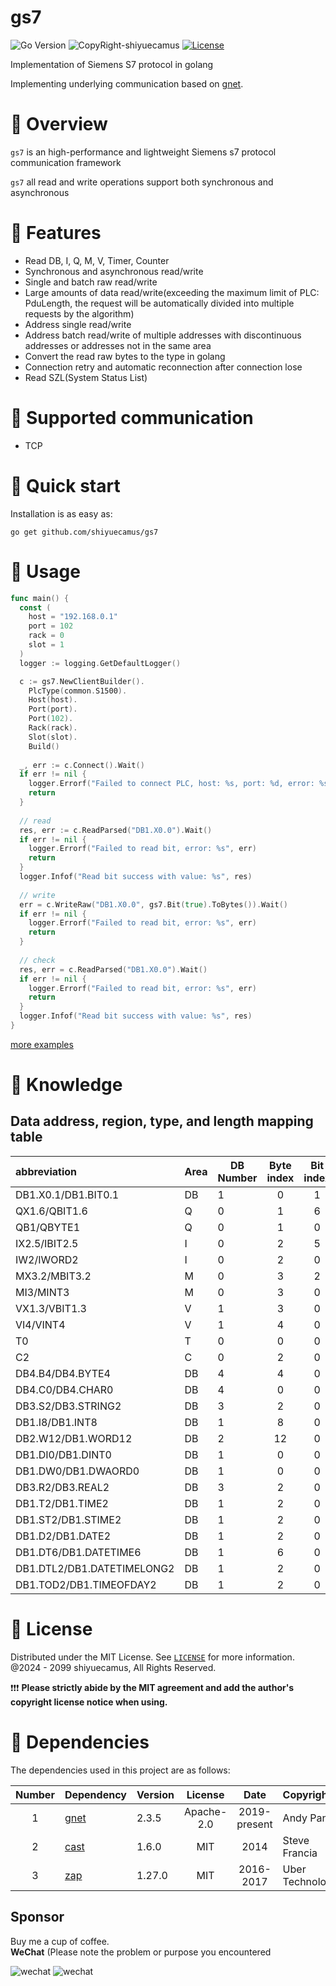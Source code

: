 # gs7

![Go Version](https://img.shields.io/badge/go%20version-%3E=1.18-61CFDD.svg?style=flat-square)
![CopyRight-shiyuecamus](https://img.shields.io/badge/CopyRight-shiyuecamus-yellow)
[![License](https://img.shields.io/badge/License-MIT-blue.svg)](./LICENSE)

Implementation of Siemens S7 protocol in golang

Implementing underlying communication based on [gnet](https://github.com/panjf2000/gnet).

# 🍯 Overview

`gs7` is an high-performance and lightweight Siemens s7 protocol communication framework

`gs7` all read and write operations support both synchronous and asynchronous

# 🍇 Features

* Read DB, I, Q, M, V, Timer, Counter
* Synchronous and asynchronous read/write
* Single and batch raw read/write
* Large amounts of data read/write(exceeding the maximum limit of PLC: PduLength, the request will be automatically
  divided into multiple requests by the algorithm)
* Address single read/write
* Address batch read/write of multiple addresses with discontinuous addresses or addresses not in the same area
* Convert the read raw bytes to the type in golang
* Connection retry and automatic reconnection after connection lose
* Read SZL(System Status List)

# 🍆 Supported communication

* TCP

# 🍓 Quick start

Installation is as easy as:

```
go get github.com/shiyuecamus/gs7
```

# 🍉 Usage

```go
func main() {
  const (
    host = "192.168.0.1"
    port = 102
    rack = 0
    slot = 1
  )
  logger := logging.GetDefaultLogger()

  c := gs7.NewClientBuilder().
    PlcType(common.S1500).
    Host(host).
    Port(port).
    Port(102).
    Rack(rack).
    Slot(slot).
    Build()
  
  _, err := c.Connect().Wait()
  if err != nil {
    logger.Errorf("Failed to connect PLC, host: %s, port: %d, error: %s", host, port, err)
    return
  }
  
  // read
  res, err := c.ReadParsed("DB1.X0.0").Wait()
  if err != nil {
    logger.Errorf("Failed to read bit, error: %s", err)
    return
  }
  logger.Infof("Read bit success with value: %s", res)
  
  // write
  err = c.WriteRaw("DB1.X0.0", gs7.Bit(true).ToBytes()).Wait()
  if err != nil {
    logger.Errorf("Failed to read bit, error: %s", err)
    return
  }
  
  // check
  res, err = c.ReadParsed("DB1.X0.0").Wait()
  if err != nil {
    logger.Errorf("Failed to read bit, error: %s", err)
    return
  }
  logger.Infof("Read bit success with value: %s", res)
}

```

[more examples](_examples)

# 🍏 Knowledge

## Data address, region, type, and length mapping table

| abbreviation               | Area | DB Number | Byte index | Bit index | PLC Data type | Go Data Type  | ByteLength | PLC      |
|:---------------------------|------|-----------|:----------:|:---------:|:--------------|:--------------|:-----------|:---------|
| DB1.X0.1/DB1.BIT0.1        | DB   | 1         |     0      |     1     | Bit           | bool          | 1/8        | S1200    |
| QX1.6/QBIT1.6              | Q    | 0         |     1      |     6     | Bit           | bool          | 1/8        | S1200    |
| QB1/QBYTE1                 | Q    | 0         |     1      |     0     | Byte          | uint8         | 1          | S1200    |
| IX2.5/IBIT2.5              | I    | 0         |     2      |     5     | Bit           | bool          | 1/8        | S1200    |
| IW2/IWORD2                 | I    | 0         |     2      |     0     | Word          | uint16        | 2          | S1200    |
| MX3.2/MBIT3.2              | M    | 0         |     3      |     2     | Bit           | bool          | 1/8        | S1200    |
| MI3/MINT3                  | M    | 0         |     3      |     0     | Int           | int16         | 2          | S1200    |
| VX1.3/VBIT1.3              | V    | 1         |     3      |     0     | Bit           | bool          | 1/8        | 200Smart |
| VI4/VINT4                  | V    | 1         |     4      |     0     | Int           | int16         | 2          | 200Smart |
| T0                         | T    | 0         |     0      |     0     | Timer         | time.Duration | 2          | S1200    |
| C2                         | C    | 0         |     2      |     0     | Counter       | uint16        | 2          | S1200    |
| DB4.B4/DB4.BYTE4           | DB   | 4         |     4      |     0     | Byte          | uint8         | 1          | S1200    |
| DB4.C0/DB4.CHAR0           | DB   | 4         |     0      |     0     | Char          | int8          | 1          | S1200    |
| DB3.S2/DB3.STRING2         | DB   | 3         |     2      |     0     | String        | String        | N          | S1200    |
| DB1.I8/DB1.INT8            | DB   | 1         |     8      |     0     | Int           | int16         | 2          | S1200    |
| DB2.W12/DB1.WORD12         | DB   | 2         |     12     |     0     | Word          | uint16        | 2          | S1200    |
| DB1.DI0/DB1.DINT0          | DB   | 1         |     0      |     0     | DInt          | int32         | 4          | S1200    |
| DB1.DW0/DB1.DWAORD0        | DB   | 1         |     0      |     0     | DWord         | uint32        | 4          | S1200    |
| DB3.R2/DB3.REAL2           | DB   | 3         |     2      |     0     | Real          | float32       | 4          | S1200    |
| DB1.T2/DB1.TIME2           | DB   | 1         |     2      |     0     | Time          | time.Duration | 4          | S1200    |
| DB1.ST2/DB1.STIME2         | DB   | 1         |     2      |     0     | S5Time        | time.Duration | 2          | S1200    |
| DB1.D2/DB1.DATE2           | DB   | 1         |     2      |     0     | Date          | time.Time     | 2          | S1200    |
| DB1.DT6/DB1.DATETIME6      | DB   | 1         |     6      |     0     | DateTime      | time.Time     | 8          | S1200    |
| DB1.DTL2/DB1.DATETIMELONG2 | DB   | 1         |     2      |     0     | DateTimeLong  | time.Time     | 12         | S1200    |
| DB1.TOD2/DB1.TIMEOFDAY2    | DB   | 1         |     2      |     0     | TimeOfDay     | time.Time     | 4          | S1200    |

# 🌽 License

Distributed under the MIT License. See [`LICENSE`](./LICENSE) for more information.<br>
@2024 - 2099 shiyuecamus, All Rights Reserved. <br>

❗❗❗ **Please strictly abide by the MIT agreement and add the author's copyright license notice when using.**

# 🍠 Dependencies

The dependencies used in this project are as follows:

| Number | Dependency                                | Version |  License   |     Date     | Copyright         |
|:------:|:------------------------------------------|---------|:----------:|:------------:|:------------------|
|   1    | [gnet](https://github.com/panjf2000/gnet) | 2.3.5   | Apache-2.0 | 2019-present | Andy Pan          |
|   2    | [cast](https://github.com/spf13/cast)     | 1.6.0   |    MIT     |     2014     | Steve Francia     |
|   3    | [zap](https://github.com/uber-go/zap)     | 1.27.0  |    MIT     |  2016-2017   | Uber Technologies |

## Sponsor

Buy me a cup of coffee. <br>
**WeChat** (Please note the problem or purpose you encountered

![wechat](https://i.postimg.cc/c1pfY9MT/20240315190932.jpg)
![wechat](https://i.postimg.cc/x867pXGy/20240315192946.jpg)
